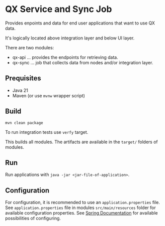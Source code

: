 # QX Service and Sync Job

Provides enpoints and data for end user applications that want to use QX data.

It's logically located above integration layer and below UI layer.

There are two modules:

* qx-api ... provides the endpoints for retrieving data.
* qx-sync ... job that collects data from nodes and/or integration layer.

## Prequisites

* Java 21
* Maven (or use `mvnw` wrapper script)

## Build

`mvn clean package`

To run integration tests use `verfy` target.

This builds all modules. The artifacts are available in the `target/` folders of
modules.

## Run

Run applications with `java -jar <jar-file-of-application>`.

## Configuration

For configuration, it is recommended to use an `application.properties` file. 
See `application.properties` file in modules `src/main/resources` folder for available
configuration properties.
See [Spring Documentation](https://docs.spring.io/spring-boot/reference/features/external-config.html) for available
possibilities of configuring.